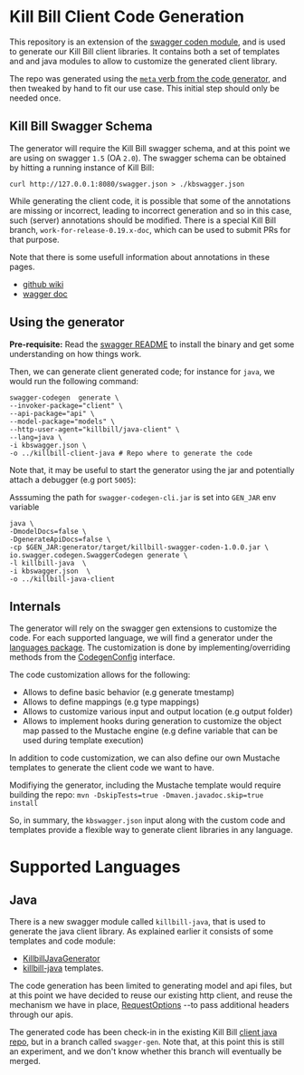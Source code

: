 # Kill Bill Client Code Generation

This repository is an extension of the [swagger coden module](https://github.com/swagger-api/swagger-codegen#making-your-own-codegen-modules),
and is used to generate our Kill Bill client libraries. It contains both a set of templates and and java modules to allow to customize the generated client library.


The repo was generated using the [`meta` verb from the code generator](https://github.com/swagger-api/swagger-codegen#making-your-own-codegen-modules),
and then tweaked by hand to fit our use case. This initial step should only be needed once.

## Kill Bill Swagger Schema

The generator will require the Kill Bill swagger schema, and at this point we are using on swagger `1.5` (OA `2.0`).
The swagger schema can be obtained by hitting a running instance of Kill Bill:

```
curl http://127.0.0.1:8080/swagger.json > ./kbswagger.json 
```

While generating the client code, it is possible that some of the annotations are missing or incorrect, leading to incorrect generation
and so in this case, such (server) annotations should be modified. There is a special Kill Bill branch, `work-for-release-0.19.x-doc`,
which can be used to submit PRs for that purpose.

Note that there is some usefull information about annotations in these pages.

* [github wiki](https://github.com/swagger-api/swagger-core/wiki/Annotations-1.5.X)
* [wagger doc](https://swagger.io/docs/specification/2-0/)


## Using the generator

**Pre-requisite:** Read the [swagger README](https://github.com/swagger-api/swagger-codegen/blob/master/README.md) to install the binary
and get some understanding on how things work.


Then, we can generate client generated code; for instance for `java`, we would run the following command:

```
swagger-codegen  generate \
--invoker-package="client" \
--api-package="api" \
--model-package="models" \
--http-user-agent="killbill/java-client" \
--lang=java \
-i kbswagger.json \
-o ../killbill-client-java # Repo where to generate the code
```

Note that, it may be useful to start the generator using the jar and potentially attach a debugger (e.g port `5005`):

Asssuming the path for `swagger-codegen-cli.jar` is set into `GEN_JAR` env variable

```
java \
-DmodelDocs=false \
-DgenerateApiDocs=false \
-cp $GEN_JAR:generator/target/killbill-swagger-coden-1.0.0.jar \
io.swagger.codegen.SwaggerCodegen generate \
-l killbill-java  \
-i kbswagger.json  \
-o ../killbill-java-client
```

## Internals

The generator will rely on the swagger gen extensions to customize the code. For each supported language,
we will find a generator under the [languages package](https://github.com/killbill/killbill-swagger-coden/tree/master/src/main/java/org/killbill/billing/codegen/languages).
The customization is done by implementing/overriding methods from the [CodegenConfig](https://github.com/swagger-api/swagger-codegen/blob/master/modules/swagger-codegen/src/main/java/io/swagger/codegen/CodegenConfig.java)
interface.

The code customization allows for the following:

* Allows to define basic behavior (e.g generate tmestamp)
* Allows to define mappings (e.g type mappings)
* Allows to customize various input and output location (e.g output folder)
* Allows to implement hooks during generation to customize the object map passed to the Mustache engine (e.g define variable that can be used during template execution)

In addition to code customization, we can also define our own Mustache templates to generate the client code we want to have.

Modifiying the generator, including the Mustache template would require building the repo: `mvn -DskipTests=true -Dmaven.javadoc.skip=true install`

So, in summary, the `kbswagger.json` input along with the custom code and templates provide a flexible way to generate client libraries in any language.



# Supported Languages

## Java

There is a new swagger module called `killbill-java`, that is used to generate the java client library. As explained earlier
it consists of some templates and code module:

* [KillbillJavaGenerator](https://github.com/killbill/killbill-swagger-coden/blob/master/src/main/java/org/killbill/billing/codegen/languages/KillbillJavaGenerator.java)
* [killbill-java](https://github.com/killbill/killbill-swagger-coden/tree/master/src/main/resources/killbill-java) templates.

The code generation has been limited to generating model and api files, but at this point we have decided to reuse our existing http client, and reuse the mechanism we have in place, [RequestOptions](https://github.com/killbill/killbill-client-java/blob/killbill-client-java-0.41.7/src/main/java/org/killbill/billing/client/RequestOptions.java) --to pass additional headers through our apis.


The generated code has been check-in in the existing Kill Bill [client java repo](https://github.com/killbill/killbill-client-java), but in a branch called `swagger-gen`. Note that, at this point this is still an experiment, and we don't know whether this branch will eventually be merged.




